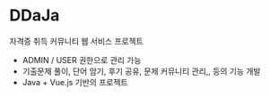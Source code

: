 # DDaJa
자격증 취득 커뮤니티 웹 서비스 프로젝트

- ADMIN / USER 권한으로 관리 가능
- 기출문제 풀이, 단어 암기, 후기 공유, 문제 커뮤니티 관리,, 등의 기능 개발
- Java + Vue.js 기반의 프로젝트
